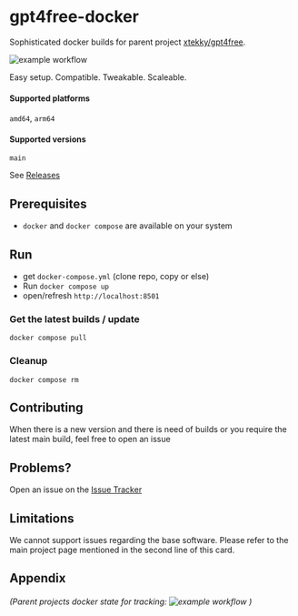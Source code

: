 # gpt4free-docker

Sophisticated docker builds for parent project [xtekky/gpt4free](https://github.com/xtekky/gpt4free). 

![example workflow](https://github.com/localagi/gpt4free-docker/actions/workflows/publish-docker.yml/badge.svg?branch=main)

Easy setup. Compatible. Tweakable. Scaleable.

#### Supported platforms
`amd64`, `arm64`

#### Supported versions
`main`

See [Releases](../../releases)

## Prerequisites

* `docker` and `docker compose` are available on your system

## Run

* get `docker-compose.yml` (clone repo, copy or else) 
* Run `docker compose up`
* open/refresh `http://localhost:8501` 

### Get the latest builds / update
`docker compose pull`

### Cleanup
`docker compose rm`

## Contributing

When there is a new version and there is need of builds or you require the latest main build, feel free to open an issue

## Problems?

Open an issue on the [Issue Tracker](../../issues)

## Limitations
We cannot support issues regarding the base software. Please refer to the main project page mentioned in the second line of this card.

## Appendix
###### (*Parent* projects docker state for tracking: ![example workflow](https://github.com/xtekky/gpt4free/actions/workflows/ci.yml/badge.svg?branch=main) )


